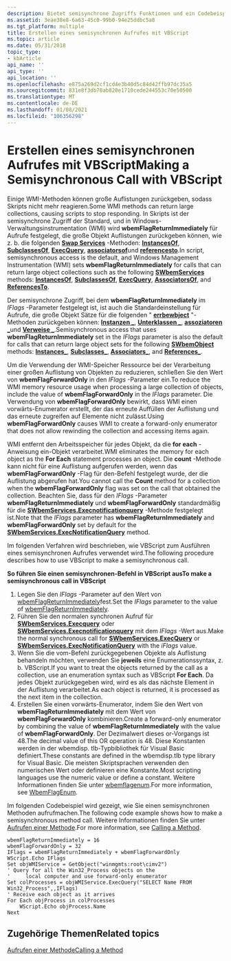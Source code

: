 ```yaml
---
description: Bietet semisynchrone Zugriffs Funktionen und ein Codebeispiel für die Ausführung eines semisynchronen Methoden Aufrufes.
ms.assetid: 3eae38e8-6a63-45c0-99b0-94e25ddbc5a8
ms.tgt_platform: multiple
title: Erstellen eines semisynchronen Aufrufes mit VBScript
ms.topic: article
ms.date: 05/31/2018
topic_type:
- kbArticle
api_name: ''
api_type: ''
api_location: ''
ms.openlocfilehash: e875a269d2cf1cd4e3b40d5c84d42ffb97dc35a5
ms.sourcegitcommit: 831e8f3db78ab820e1710cede244553c70e50500
ms.translationtype: MT
ms.contentlocale: de-DE
ms.lasthandoff: 01/08/2021
ms.locfileid: "106356298"
---
```

# <a name="making-a-semisynchronous-call-with-vbscript"></a><span data-ttu-id="dd55f-103">Erstellen eines semisynchronen Aufrufes mit VBScript</span><span class="sxs-lookup"><span data-stu-id="dd55f-103">Making a Semisynchronous Call with VBScript</span></span>

<span data-ttu-id="dd55f-104">Einige WMI-Methoden können große Auflistungen zurückgeben, sodass Skripts nicht mehr reagieren.</span><span class="sxs-lookup"><span data-stu-id="dd55f-104">Some WMI methods can return large collections, causing scripts to stop responding.</span></span> <span data-ttu-id="dd55f-105">In Skripts ist der semisynchrone Zugriff der Standard, und in Windows-Verwaltungsinstrumentation (WMI) wird **wbemFlagReturnImmediately** für Aufrufe festgelegt, die große Objekt Auflistungen zurückgeben können, wie z. b. die folgenden [**Swap Services**](swbemservices.md) -Methoden: [**InstancesOf**](swbemservices-instancesof.md), [**SubclassesOf**](swbemservices-subclassesof.md), [**ExecQuery**](swbemservices-execquery.md), [**associatorsof**](swbemservices-associatorsof.md)und [**referencesto**](swbemservices-referencesto.md).</span><span class="sxs-lookup"><span data-stu-id="dd55f-105">In script, semisynchronous access is the default, and Windows Management Instrumentation (WMI) sets **wbemFlagReturnImmediately** for calls that can return large object collections such as the following [**SWbemServices**](swbemservices.md) methods: [**InstancesOf**](swbemservices-instancesof.md), [**SubclassesOf**](swbemservices-subclassesof.md), [**ExecQuery**](swbemservices-execquery.md), [**AssociatorsOf**](swbemservices-associatorsof.md), and [**ReferencesTo**](swbemservices-referencesto.md).</span></span>

<span data-ttu-id="dd55f-106">Der semisynchrone Zugriff, bei dem **wbemFlagReturnImmediately** im *IFlags* -Parameter festgelegt ist, ist auch die Standardeinstellung für Aufrufe, die große Objekt Sätze für die folgenden " [**errbewbject**](swbemobject.md) "-Methoden zurückgeben können: [**Instanzen \_**](swbemobject-instances-.md), [**Unterklassen \_**](swbemobject-subclasses-.md), [**assoziatoren \_**](swbemobject-associators-.md)und [**Verweise \_**](swbemobject-references-.md).</span><span class="sxs-lookup"><span data-stu-id="dd55f-106">Semisynchronous access that uses **wbemFlagReturnImmediately** set in the *IFlags* parameter is also the default for calls that can return large object sets for the following [**SWbemObject**](swbemobject.md) methods: [**Instances\_**](swbemobject-instances-.md), [**Subclasses\_**](swbemobject-subclasses-.md), [**Associators\_**](swbemobject-associators-.md), and [**References\_**](swbemobject-references-.md).</span></span>

<span data-ttu-id="dd55f-107">Um die Verwendung der WMI-Speicher Ressource bei der Verarbeitung einer großen Auflistung von Objekten zu reduzieren, schließen Sie den Wert von **wbemFlagForwardOnly** in den *IFlags* -Parameter ein.</span><span class="sxs-lookup"><span data-stu-id="dd55f-107">To reduce the WMI memory resource usage when processing a large collection of objects, include the value of **wbemFlagForwardOnly** in the *IFlags* parameter.</span></span> <span data-ttu-id="dd55f-108">Die Verwendung von **wbemFlagForwardOnly** bewirkt, dass WMI einen vorwärts-Enumerator erstellt, der das erneute Auffüllen der Auflistung und das erneute zugreifen auf Elemente nicht zulässt.</span><span class="sxs-lookup"><span data-stu-id="dd55f-108">Using **wbemFlagForwardOnly** causes WMI to create a forward-only enumerator that does not allow rewinding the collection and accessing items again.</span></span>

<span data-ttu-id="dd55f-109">WMI entfernt den Arbeitsspeicher für jedes Objekt, da die **for each** -Anweisung ein-Objekt verarbeitet.</span><span class="sxs-lookup"><span data-stu-id="dd55f-109">WMI eliminates the memory for each object as the **For Each** statement processes an object.</span></span> <span data-ttu-id="dd55f-110">Die **count** -Methode kann nicht für eine Auflistung aufgerufen werden, wenn das **wbemFlagForwardOnly** -Flag für den-Befehl festgelegt wurde, der die Auflistung abgerufen hat.</span><span class="sxs-lookup"><span data-stu-id="dd55f-110">You cannot call the **Count** method for a collection when the **wbemFlagForwardOnly** flag was set on the call that obtained the collection.</span></span> <span data-ttu-id="dd55f-111">Beachten Sie, dass für den *IFlags* -Parameter **wbemFlagReturnImmediately** und **wbemFlagForwardOnly** standardmäßig für die [**SWbemServices.Execnotificationquery**](swbemservices-execnotificationquery.md) -Methode festgelegt ist.</span><span class="sxs-lookup"><span data-stu-id="dd55f-111">Note that the *IFlags* parameter has **wbemFlagReturnImmediately** and **wbemFlagForwardOnly** set by default for the [**SWbemServices.ExecNotificationQuery**](swbemservices-execnotificationquery.md) method.</span></span>

<span data-ttu-id="dd55f-112">Im folgenden Verfahren wird beschrieben, wie VBScript zum Ausführen eines semisynchronen Aufrufes verwendet wird.</span><span class="sxs-lookup"><span data-stu-id="dd55f-112">The following procedure describes how to use VBScript to make a semisynchronous call.</span></span>

<span data-ttu-id="dd55f-113">**So führen Sie einen semisynchronen-Befehl in VBScript aus**</span><span class="sxs-lookup"><span data-stu-id="dd55f-113">**To make a semisynchronous call in VBScript**</span></span>

1.  <span data-ttu-id="dd55f-114">Legen Sie den *IFlags* -Parameter auf den Wert von [wbemFlagReturnImmediately](/windows/desktop/api/Wbemdisp/ne-wbemdisp-wbemflagenum)fest.</span><span class="sxs-lookup"><span data-stu-id="dd55f-114">Set the *IFlags* parameter to the value of [wbemFlagReturnImmediately](/windows/desktop/api/Wbemdisp/ne-wbemdisp-wbemflagenum).</span></span>
2.  <span data-ttu-id="dd55f-115">Führen Sie den normalen synchronen Aufruf für [**SWbemServices.Execquery**](swbemservices-execquery.md) oder [**SWbemServices.Execnotificationquery**](swbemservices-execnotificationquery.md) mit dem *IFlags* -Wert aus.</span><span class="sxs-lookup"><span data-stu-id="dd55f-115">Make the normal synchronous call for [**SWbemServices.ExecQuery**](swbemservices-execquery.md) or [**SWbemServices.ExecNotificationQuery**](swbemservices-execnotificationquery.md) with the *iFlags* value.</span></span>
3.  <span data-ttu-id="dd55f-116">Wenn Sie die vom-Befehl zurückgegebenen Objekte als Auflistung behandeln möchten, verwenden Sie **jeweils** eine Enumerationssyntax, z. b. VBScript.</span><span class="sxs-lookup"><span data-stu-id="dd55f-116">If you want to treat the objects returned by the call as a collection, use an enumeration syntax such as VBScript **For Each**.</span></span> <span data-ttu-id="dd55f-117">Da jedes Objekt zurückgegeben wird, wird es als das nächste Element in der Auflistung verarbeitet.</span><span class="sxs-lookup"><span data-stu-id="dd55f-117">As each object is returned, it is processed as the next item in the collection.</span></span>
4.  <span data-ttu-id="dd55f-118">Erstellen Sie einen vorwärts-Enumerator, indem Sie den Wert von **wbemFlagReturnImmediately** mit dem Wert von **wbemFlagForwardOnly** kombinieren.</span><span class="sxs-lookup"><span data-stu-id="dd55f-118">Create a forward-only enumerator by combining the value of **wbemFlagReturnImmediately** with the value of **wbemFlagForwardOnly**.</span></span> <span data-ttu-id="dd55f-119">Der Dezimalwert dieses or-Vorgangs ist 48.</span><span class="sxs-lookup"><span data-stu-id="dd55f-119">The decimal value of this OR operation is 48.</span></span> <span data-ttu-id="dd55f-120">Diese Konstanten werden in der wbemdisp. tlb-Typbibliothek für Visual Basic definiert.</span><span class="sxs-lookup"><span data-stu-id="dd55f-120">These constants are defined in the wbemdisp.tlb type library for Visual Basic.</span></span> <span data-ttu-id="dd55f-121">Die meisten Skriptsprachen verwenden den numerischen Wert oder definieren eine Konstante.</span><span class="sxs-lookup"><span data-stu-id="dd55f-121">Most scripting languages use the numeric value or define a constant.</span></span> <span data-ttu-id="dd55f-122">Weitere Informationen finden Sie unter [wbemflagenum](/windows/desktop/api/Wbemdisp/ne-wbemdisp-wbemflagenum).</span><span class="sxs-lookup"><span data-stu-id="dd55f-122">For more information, see [WbemFlagEnum](/windows/desktop/api/Wbemdisp/ne-wbemdisp-wbemflagenum).</span></span>

<span data-ttu-id="dd55f-123">Im folgenden Codebeispiel wird gezeigt, wie Sie einen semisynchronen Methoden aufrufmachen.</span><span class="sxs-lookup"><span data-stu-id="dd55f-123">The following code example shows how to make a semisynchronous method call.</span></span> <span data-ttu-id="dd55f-124">Weitere Informationen finden Sie unter [Aufrufen einer Methode](calling-a-method.md).</span><span class="sxs-lookup"><span data-stu-id="dd55f-124">For more information, see [Calling a Method](calling-a-method.md).</span></span>


```VB
wbemFlagReturnImmediately = 16
wbemFlagForwardOnly = 32
IFlags = wbemFlagReturnImmediately + wbemFlagForwardOnly
WScript.Echo IFlags
Set objWMIService = GetObject("winmgmts:root\cimv2")
' Query for all the Win32_Process objects on the 
'     local computer and use forward-only enumerator
Set colProcesses = objWMIService.ExecQuery("SELECT Name FROM Win32_Process",,IFlags)
' Receive each object as it arrives
For Each objProcess in colProcesses
    WScript.Echo objProcess.Name
Next
```



## <a name="related-topics"></a><span data-ttu-id="dd55f-125">Zugehörige Themen</span><span class="sxs-lookup"><span data-stu-id="dd55f-125">Related topics</span></span>

<dl> <dt>

[<span data-ttu-id="dd55f-126">Aufrufen einer Methode</span><span class="sxs-lookup"><span data-stu-id="dd55f-126">Calling a Method</span></span>](calling-a-method.md)
</dt> </dl>

 

 



